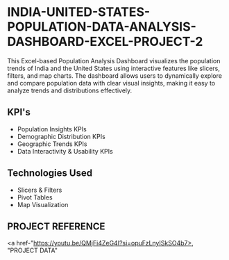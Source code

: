 # INDIA-UNITED-STATES-POPULATION-DATA-ANALYSIS-DASHBOARD-EXCEL-PROJECT-2
This Excel-based Population Analysis Dashboard visualizes the population trends of India and the United States using interactive features like slicers, filters, and map charts. The dashboard allows users to dynamically explore and compare population data with clear visual insights, making it easy to analyze trends and distributions effectively.

## KPI's
- Population Insights KPIs
- Demographic Distribution KPIs
- Geographic Trends KPIs
- Data Interactivity & Usability KPIs

## Technologies Used
- Slicers & Filters
- Pivot Tables
- Map Visualization

## PROJECT REFERENCE
<a href-"https://youtu.be/QMjFi4ZeG4I?si=opuFzLnyISkSO4b7>, "PROJECT DATA" </a>


  
